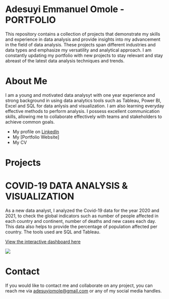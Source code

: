 # Adesuyi Emmanuel Omole - PORTFOLIO
This repository contains a collection of projects that demonstrate my skills and experience in data analysis and provide insights into my advancement in the field of data analysis. These projects span different industries and data types and emphasize my versatility and analytical approach. I am constantly updating my portfolio with new projects to stay relevant and stay abreast of the latest data analysis techniques and trends.

# About Me
I am a young and motivated data analysyt with one year experience and strong background in using data analytics tools such as Tableau, Power BI, Excel and SQL for data anlysis and visualization. I am also learning everyday effective methods to perform analysis. I possess excellent communication skills, allowing me to collaborate effectively with teams and stakeholders to achieve common goals. 

- My profile on [Linkedln](https://www.linkedin.com/in/adesuyiemmanuelomole/)
- My [Portfolio Website]
- My CV

# Projects
# COVID-19 DATA ANALYSIS & VISUALIZATION 
As a new data analyst, I analyzed the Covid-19 data for the year 2020 and 2021, to check the global indicators such as number of people affected in each country and continent, number of deaths and new cases each day. This data also helps to provide the percentage of population affected per country. The tools used are SQL and Tableau.

[View the interactive dashboard here](https://public.tableau.com/app/profile/adesuyi.emmanuel.omole/viz/CovidDataVisualization_16934282535960/Dashboard1?publish=yes)

![](https://github.com/Emmy-data/Portfolioproject/blob/main/images/capture_20230831141159311.bmp)



# Contact
If you would like to contact me and collaborate on any project, you can reach me via adesuyiomole@gmail.com or any of my social media handles.
